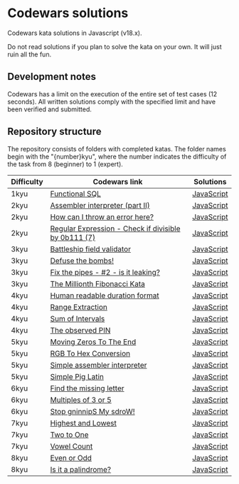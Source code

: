 # Codewars solutions

Codewars kata solutions in Javascript (v18.x).

Do not read solutions if you plan to solve the kata on your own. It will just ruin all the fun.

## Development notes

Codewars has a limit on the execution of the entire set of test cases (12 seconds). All written solutions comply with the specified limit and have been verified and submitted.

## Repository structure

The repository consists of folders with completed katas. The folder names begin with the "{number}kyu", where the number indicates the difficulty of the task from 8 (beginner) to 1 (expert).

| Difficulty | Codewars link | Solutions |
| ---------- | ------------- | --------- |
| 1kyu | [Functional SQL](https://www.codewars.com/kata/545434090294935e7d0010ab) | [JavaScript](./1kyu-functional-sql/solution.mjs) |
| 2kyu | [Assembler interpreter (part II)](https://www.codewars.com/kata/58e61f3d8ff24f774400002c) | [JavaScript](./2kyu-assembler-interpreter-part-ii/solution.mjs) |
| 2kyu | [How can I throw an error here?](https://www.codewars.com/kata/5970f479e75b6c00ce000043) | [JavaScript](./2kyu-how-can-i-throw-an-error-here/solution.mjs) |
| 2kyu | [Regular Expression - Check if divisible by 0b111 (7)](https://www.codewars.com/kata/56a73d2194505c29f600002d) | [JavaScript](./2kyu-regular-expression-check-if-divisible-by-0b111/solution.mjs) |
| 3kyu | [Battleship field validator](https://www.codewars.com/kata/52bb6539a4cf1b12d90005b7) | [JavaScript](./3kyu-battleship-field-validator/solution.mjs) |
| 3kyu | [Defuse the bombs!](https://www.codewars.com/kata/54d558c72a5e542c0600060f) | [JavaScript](./3kyu-defuse-the-bombs/solution.mjs) |
| 3kyu | [Fix the pipes - #2 - is it leaking?](https://www.codewars.com/kata/59f81fe146d84322ed00001e) | [JavaScript](./3kyu-fix-the-pipes-2-is-it-leaking/solution.mjs) |
| 3kyu | [The Millionth Fibonacci Kata](https://www.codewars.com/kata/53d40c1e2f13e331fc000c26) | [JavaScript](./3kyu-the-millionth-fibonacci-kata/solution.mjs) |
| 4kyu | [Human readable duration format](https://www.codewars.com/kata/52742f58faf5485cae000b9a) | [JavaScript](./4kyu-human-readable-duration-format/solution.mjs) |
| 4kyu | [Range Extraction](https://www.codewars.com/kata/51ba717bb08c1cd60f00002f) | [JavaScript](./4kyu-range-extraction/solution.mjs) |
| 4kyu | [Sum of Intervals](https://www.codewars.com/kata/52b7ed099cdc285c300001cd) | [JavaScript](./4kyu-sum-of-intervals/solution.mjs) |
| 4kyu | [The observed PIN](https://www.codewars.com/kata/5263c6999e0f40dee200059d) | [JavaScript](./4kyu-the-observed-pin/solution.mjs) |
| 5kyu | [Moving Zeros To The End](https://www.codewars.com/kata/52597aa56021e91c93000cb0) | [JavaScript](./5kyu-moving-zeros-to-the-end/solution.mjs) |
| 5kyu | [RGB To Hex Conversion](https://www.codewars.com/kata/513e08acc600c94f01000001) | [JavaScript](./5kyu-rgb-to-hex-conversion/solution.mjs) |
| 5kyu | [Simple assembler interpreter](https://www.codewars.com/kata/58e24788e24ddee28e000053) | [JavaScript](./5kyu-simple-assembler-interpreter/solution.mjs) |
| 5kyu | [Simple Pig Latin](https://www.codewars.com/kata/520b9d2ad5c005041100000f) | [JavaScript](./5kyu-simple-pig-latin/solution.mjs) |
| 6kyu | [Find the missing letter](https://www.codewars.com/kata/5839edaa6754d6fec10000a2) | [JavaScript](./6kyu-find-the-missing-letter/solution.mjs) |
| 6kyu | [Multiples of 3 or 5](https://www.codewars.com/kata/514b92a657cdc65150000006) | [JavaScript](./6kyu-multiples-of-3-or-5/solution.mjs) |
| 6kyu | [Stop gninnipS My sdroW!](https://www.codewars.com/kata/5264d2b162488dc400000001) | [JavaScript](./6kyu-stop-gninnips-my-sdrow/solution.mjs) |
| 7kyu | [Highest and Lowest](https://www.codewars.com/kata/554b4ac871d6813a03000035) | [JavaScript](./7kyu-highest-and-lowest/solution.mjs) |
| 7kyu | [Two to One](https://www.codewars.com/kata/5656b6906de340bd1b0000ac) | [JavaScript](./7kyu-two-to-one/solution.mjs) |
| 7kyu | [Vowel Count](https://www.codewars.com/kata/54ff3102c1bad923760001f3) | [JavaScript](./7kyu-vowel-count/solution.mjs) |
| 8kyu | [Even or Odd](https://www.codewars.com/kata/53da3dbb4a5168369a0000fe) | [JavaScript](./8kyu-even-or-odd/solution.mjs) |
| 8kyu | [Is it a palindrome?](https://www.codewars.com/kata/57a1fd2ce298a731b20006a4) | [JavaScript](./8kyu-is-it-a-palindrome/solution.mjs) |
